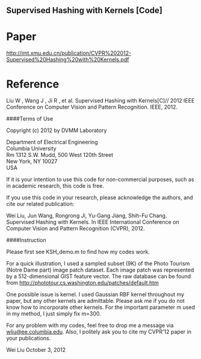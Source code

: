 Supervised Hashing with Kernels [Code]
----
# Paper
http://imt.xmu.edu.cn/publication/CVPR%202012-Supervised%20Hashing%20with%20Kernels.pdf

# Reference
Liu W , Wang J , Ji R , et al. Supervised Hashing with Kernels[C]// 2012 IEEE Conference on Computer Vision and Pattern Recognition. IEEE, 2012.


####Terms of Use

Copyright (c) 2012 by DVMM Laboratory

Department of Electrical Engineering</br>
Columbia University</br>
Rm 1312 S.W. Mudd, 500 West 120th Street</br>
New York, NY 10027</br>
USA


If it is your intention to use this code for non-commercial purposes, such as in academic research, this code is free.

If you use this code in your research, please acknowledge the authors, and cite our related publication:

Wei Liu, Jun Wang, Rongrong Ji, Yu-Gang Jiang, Shih-Fu Chang. Supervised Hashing with Kernels. In IEEE International Conference on Computer Vision and Pattern Recognition (CVPR), 2012.  

####Instruction

Please first see KSH_demo.m to find how my codes work.

For a quick illustration, I used a sampled subset (9K) of the Photo Tourism (Notre Dame part) image patch 
dataset. Each image patch was represented by a 512-dimensional GIST feature vector. The raw database can 
be found from http://phototour.cs.washington.edu/patches/default.htm

One possible issue is kernel. I used Gaussian RBF kernel throughout my paper, but any other kernels are
admittable. Please ask me if you do not know how to incorporate other kernels. For the important parameter 
m used in my method, I just simply fix m=300.

For any problem with my codes, feel free to drop me a message via wliu@ee.columbia.edu. Also, I politely ask
you to cite my CVPR'12 paper in your publications.

Wei Liu
October 3, 2012

  






 
